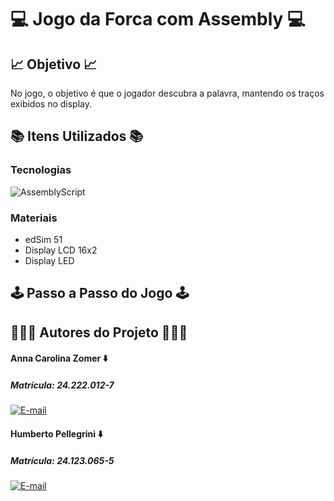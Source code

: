 # 💻 Jogo da Forca com Assembly 💻

## 📈 Objetivo 📈
No jogo, o objetivo é que o jogador descubra a palavra, mantendo os traços exibidos no display.

## 📚 Itens Utilizados 📚

### Tecnologias

![AssemblyScript](https://img.shields.io/badge/assembly%20script-%23000000.svg?style=for-the-badge&logo=assemblyscript&logoColor=white)

### Materiais

<div>
  <ul>
    <li>edSim 51</li>
    <li>Display LCD 16x2</li>
    <li>Display LED</li>
  </ul>
</div>

## 🕹️ Passo a Passo do Jogo 🕹️

## 🧑🏻‍💻 Autores do Projeto 🧑🏻‍💻

#### Anna Carolina Zomer ⬇️
##### Matrícula: 24.222.012-7
[![E-mail](https://img.shields.io/badge/GitHub-181717.svg?style=for-the-badge&logo=GitHub&logoColor=white)](https://github.com/Anz0mer)

#### Humberto Pellegrini ⬇️
##### Matrícula: 24.123.065-5
[![E-mail](https://img.shields.io/badge/GitHub-181717.svg?style=for-the-badge&logo=GitHub&logoColor=white)](https://github.com/Humbertin07)
